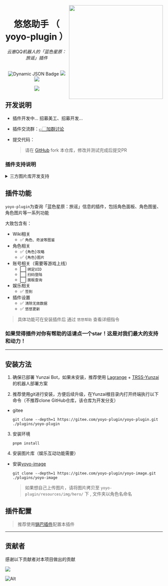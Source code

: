<img decoding="async" align=right src="https://gitee.com/yoyo-plugin/yoyo-icon/raw/master/tex_icon_hero_l_101003.png" width="300px">


# <div align="center">悠悠助手 （ yoyo-plugin ）</div>

<div align="center"> <i>云崽QQ机器人的「蓝色星原：旅谣」插件</i> </div>
<br/>
<div align="center">

![Dynamic JSON Badge](https://img.shields.io/badge/dynamic/json?url=https%3A%2F%2Fraw.githubusercontent.com%2FZyeAlex%2Fyoyo-plugin%2Frefs%2Fheads%2Fmaster%2Fpackage.json&query=%24.version&label=最新版本)
[<img src="https://img.shields.io/badge/插件交流群-991709221-blue" />](https://qm.qq.com/q/y37cqiS4Ks)
<img src="https://gitee.com/yoyo-plugin/yoyo-plugin/badge/star.svg"/>

</div>
<div align="center"><img src="https://api.moedog.org/count/@ZyeAlex.readme"  /></div>



## 开发说明

- 插件开发中... 招募美工、招募开发...

- 插件交流群：[👉🏻加群讨论](https://qm.qq.com/q/Mk3jyhIqSm)

- 提交代码：

  > 请在 [GitHub](https://github.com/ZyeAlex/yoyo-plugin)  fork 本仓库，修改并测试完成后提交PR

### 插件支持说明
<!-- 合并 -->
<details>
<summary>三方图片库开发支持</summary>

  - 本插件默认支持三方角色图片库，发布图片库满足以下条件即可：

    - 加载图片库

        > 你需要将图片地址添加至yoyo-plugin的config, 以下是参考代码 

        ```js
        // main.js
        import setting from '../yoyo-plugin/utils/setting.js'
        let path = 'plugins/yoyo-image' // 要添加的仓库地址，从Bot根路径开始
        if (!setting.config.imgPath.includes(path)) {
          setting.config.imgPath.push(path)
          setting.getHeroImgs()
          setting.setConfig('config', setting.config)
        }
        ```

    - 图片库格式

      > 图片以「角色名」或「角色ID」命名文件夹，命名需符合官方角色名规范，否则无法读取，推荐使用 「角色ID」来命名避免匹配错误

    - 图片格式

      > 图片无明确长宽要求，图片会默认居中裁切，人物位置居中即可。

</details> 


## 插件功能

`yoyo-plugin`为查询「蓝色星原：旅谣」信息的插件，包括角色面板、角色图鉴、角色图片等一系列功能

<!-- ✅⬜️ -->
大致包含有：
- Wiki相关
  - ✅ `角色、奇波等图鉴` 
- 角色相关
  - ✅ `{角色}攻略`
  - ✅ `{角色}图片`
- 账号相关（需要等游戏上线）
  - ⬜️ `绑定UID`
  - ⬜️ `扫码登陆`
  - ⬜️ `面板查询`
- 娱乐相关
  - ✅ `签到`
- 插件设置
  - ✅ `清除无效数据`
  - ✅ `悠悠更新`


> 具体功能可在安装插件后 通过 `悠悠帮助` 查看详细指令

### 如果觉得插件对你有帮助的话请点一个star！这是对我们最大的支持和动力！

---

## 安装方法 

1. 确保已部署 Yunzai Bot，如果未安装，推荐使用 [Lagrange](https://lgr.928100.xyz/docs/Win.html) + [TRSS-Yunzai](https://gitee.com/TimeRainStarSky/Yunzai) 的机器人部署方案

2. 推荐使用git进行安装，方便后续升级，在Yunzai根目录内打开终端执行以下命令（不推荐clone GitHub仓库，该仓库为开发分支）
  - gitee

    ```shell
    git clone --depth=1 https://gitee.com/yoyo-plugin/yoyo-plugin.git ./plugins/yoyo-plugin
    ```
3. 安装环境
    ```shell
    pnpm install
    ```

4. 安装图片库（娱乐互动功能需要）

  - 安装[yoyo-image](https://gitee.com/yoyo-plugin/yoyo-image)

    ```shell
    git clone --depth=1 https://gitee.com/yoyo-plugin/yoyo-image.git ./plugins/yoyo-image
    ```

    > 如果想自己上传图片，请将图片拷贝至 `yoyo-plugin/resources/img/hero/` 下 , 文件夹以角色名命名


## 插件配置

> 推荐使用[锅巴插件](https://gitee.com/guoba-yunzai/guoba-plugin)配置本插件

---

## 贡献者

感谢以下贡献者对本项目做出的贡献

<a href="https://github.com/ZyeAlex/yoyo-plugin/graphs/contributors">
  <img src="https://contrib.rocks/image?repo=ZyeAlex/yoyo-plugin" />
</a>

![Alt](https://repobeats.axiom.co/api/embed/2ea99ed765b7cbc37c5375c5644fe816096f3966.svg "Repobeats analytics image")


<!-- ALL-CONTRIBUTORS-LIST:START - Do not remove or modify this section -->
<!-- prettier-ignore-start -->
<!-- markdownlint-disable -->
<!-- markdownlint-restore -->
<!-- prettier-ignore-end -->
<!-- ALL-CONTRIBUTORS-LIST:END -->
